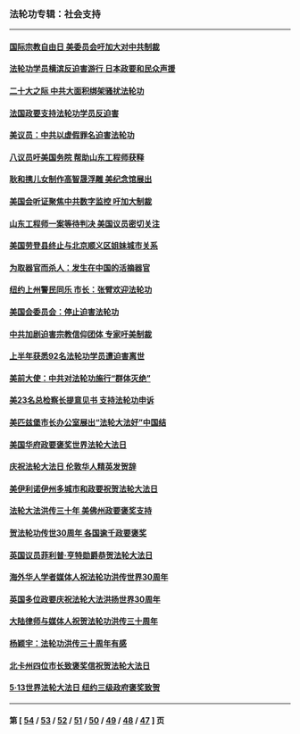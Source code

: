 ### 法轮功专辑：社会支持
---
#### [国际宗教自由日 美委员会吁加大对中共制裁](../../pages/nf4386/n13855021.md?11050430) 
#### [法轮功学员横滨反迫害游行 日本政要和民众声援](../../pages/nf4386/n13847132.md?11050430) 
#### [二十大之际 中共大面积绑架骚扰法轮功](../../pages/nf4386/n13846381.md?11050430) 
#### [法国政要支持法轮功学员反迫害](../../pages/nf4386/n13841970.md?11050430) 
#### [美议员：中共以虚假罪名迫害法轮功](../../pages/nf4386/n13841083.md?11050430) 
#### [八议员吁美国务院 帮助山东工程师获释](../../pages/nf4386/n13836379.md?11050430) 
#### [耿和携儿女制作高智晟浮雕 美纪念馆展出](../../pages/nf4386/n13829624.md?11050430) 
#### [美国会听证聚焦中共数字监控 吁加大制裁](../../pages/nf4386/n13825083.md?11050430) 
#### [山东工程师一案等待判决 美国议员密切关注](../../pages/nf4386/n13815065.md?11050430) 
#### [美国劳登县终止与北京顺义区姐妹城市关系](../../pages/nf4386/n13811030.md?11050430) 
#### [为取器官而杀人：发生在中国的活摘器官](../../pages/nf4386/n13794731.md?11050430) 
#### [纽约上州警民同乐 市长：张臂欢迎法轮功](../../pages/nf4386/n13794375.md?11050430) 
#### [美国会委员会：停止迫害法轮功](../../pages/nf4386/n13788164.md?11050430) 
#### [中共加剧迫害宗教信仰团体 专家吁美制裁](../../pages/nf4386/n13780252.md?11050430) 
#### [上半年获悉92名法轮功学员遭迫害离世](../../pages/nf4386/n13772701.md?11050430) 
#### [美前大使：中共对法轮功施行“群体灭绝”](../../pages/nf4386/n13771705.md?11050430) 
#### [美23名总检察长提意见书 支持法轮功申诉](../../pages/nf4386/n13766596.md?11050430) 
#### [美匹兹堡市长办公室展出“法轮大法好”中国结](../../pages/nf4386/n13749721.md?11050430) 
#### [美国华府政要褒奖世界法轮大法日](../../pages/nf4386/n13743770.md?11050430) 
#### [庆祝法轮大法日 伦敦华人精英发贺辞](../../pages/nf4386/n13741593.md?11050430) 
#### [美伊利诺伊州多城市和政要祝贺法轮大法日](../../pages/nf4386/n13737149.md?11050430) 
#### [法轮大法洪传三十年 美佛州政要褒奖支持](../../pages/nf4386/n13737103.md?11050430) 
#### [贺法轮功传世30周年 各国逾千政要褒奖](../../pages/nf4386/n13735828.md?11050430) 
#### [英国议员菲利普‧亨特勋爵恭贺法轮大法日](../../pages/nf4386/n13736187.md?11050430) 
#### [海外华人学者媒体人祝法轮功洪传世界30周年](../../pages/nf4386/n13735835.md?11050430) 
#### [英国多位政要庆祝法轮大法洪扬世界30周年](../../pages/nf4386/n13734739.md?11050430) 
#### [大陆律师与媒体人祝贺法轮功洪传三十周年](../../pages/nf4386/n13735062.md?11050430) 
#### [杨颖宇：法轮功洪传三十周年有感](../../pages/nf4386/n13734884.md?11050430) 
#### [北卡州四位市长致褒奖信祝贺法轮大法日](../../pages/nf4386/n13733292.md?11050430) 
#### [5·13世界法轮大法日 纽约三级政府褒奖致贺](../../pages/nf4386/n13732651.md?11050430) 

---
#### 第 [ [54](./54.md?11050430) / [53](./53.md?11050430) / [52](./52.md?11050430) / [51](./51.md?11050430) / [50](./50.md?11050430) / [49](./49.md?11050430) / [48](./48.md?11050430) / [47](./47.md?11050430) ] 页
